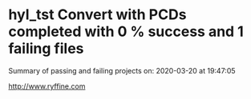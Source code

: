 # hyl_tst Convert with PCDs completed with 0 % success and 1 failing files

Summary of passing and failing projects on: 2020-03-20 at 19:47:05

http://www.ryffine.com
